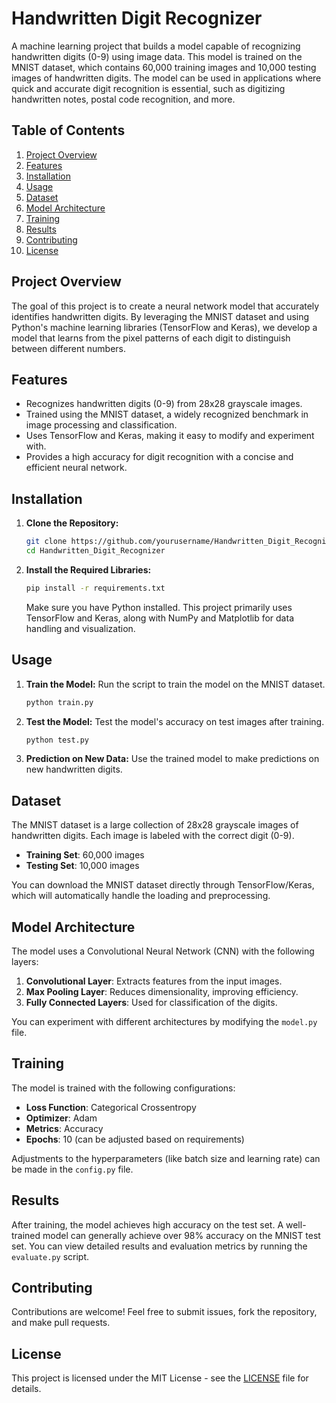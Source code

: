 # Handwritten Digit Recognizer

A machine learning project that builds a model capable of recognizing handwritten digits (0-9) using image data. This model is trained on the MNIST dataset, which contains 60,000 training images and 10,000 testing images of handwritten digits. The model can be used in applications where quick and accurate digit recognition is essential, such as digitizing handwritten notes, postal code recognition, and more.

## Table of Contents

1. [Project Overview](#project-overview)
2. [Features](#features)
3. [Installation](#installation)
4. [Usage](#usage)
5. [Dataset](#dataset)
6. [Model Architecture](#model-architecture)
7. [Training](#training)
8. [Results](#results)
9. [Contributing](#contributing)
10. [License](#license)

## Project Overview

The goal of this project is to create a neural network model that accurately identifies handwritten digits. By leveraging the MNIST dataset and using Python's machine learning libraries (TensorFlow and Keras), we develop a model that learns from the pixel patterns of each digit to distinguish between different numbers.

## Features

- Recognizes handwritten digits (0-9) from 28x28 grayscale images.
- Trained using the MNIST dataset, a widely recognized benchmark in image processing and classification.
- Uses TensorFlow and Keras, making it easy to modify and experiment with.
- Provides a high accuracy for digit recognition with a concise and efficient neural network.

## Installation

1. **Clone the Repository:**
   ```bash
   git clone https://github.com/yourusername/Handwritten_Digit_Recognizer.git
   cd Handwritten_Digit_Recognizer
   ```

2. **Install the Required Libraries:**
   ```bash
   pip install -r requirements.txt
   ```

   Make sure you have Python installed. This project primarily uses TensorFlow and Keras, along with NumPy and Matplotlib for data handling and visualization.

## Usage

1. **Train the Model:** Run the script to train the model on the MNIST dataset.
   ```bash
   python train.py
   ```

2. **Test the Model:** Test the model's accuracy on test images after training.
   ```bash
   python test.py
   ```

3. **Prediction on New Data:** Use the trained model to make predictions on new handwritten digits.

## Dataset

The MNIST dataset is a large collection of 28x28 grayscale images of handwritten digits. Each image is labeled with the correct digit (0-9).

- **Training Set**: 60,000 images
- **Testing Set**: 10,000 images

You can download the MNIST dataset directly through TensorFlow/Keras, which will automatically handle the loading and preprocessing.

## Model Architecture

The model uses a Convolutional Neural Network (CNN) with the following layers:

1. **Convolutional Layer**: Extracts features from the input images.
2. **Max Pooling Layer**: Reduces dimensionality, improving efficiency.
3. **Fully Connected Layers**: Used for classification of the digits.

You can experiment with different architectures by modifying the `model.py` file.

## Training

The model is trained with the following configurations:

- **Loss Function**: Categorical Crossentropy
- **Optimizer**: Adam
- **Metrics**: Accuracy
- **Epochs**: 10 (can be adjusted based on requirements)

Adjustments to the hyperparameters (like batch size and learning rate) can be made in the `config.py` file.

## Results

After training, the model achieves high accuracy on the test set. A well-trained model can generally achieve over 98% accuracy on the MNIST test set. You can view detailed results and evaluation metrics by running the `evaluate.py` script.

## Contributing

Contributions are welcome! Feel free to submit issues, fork the repository, and make pull requests.

## License

This project is licensed under the MIT License - see the [LICENSE](LICENSE) file for details.
